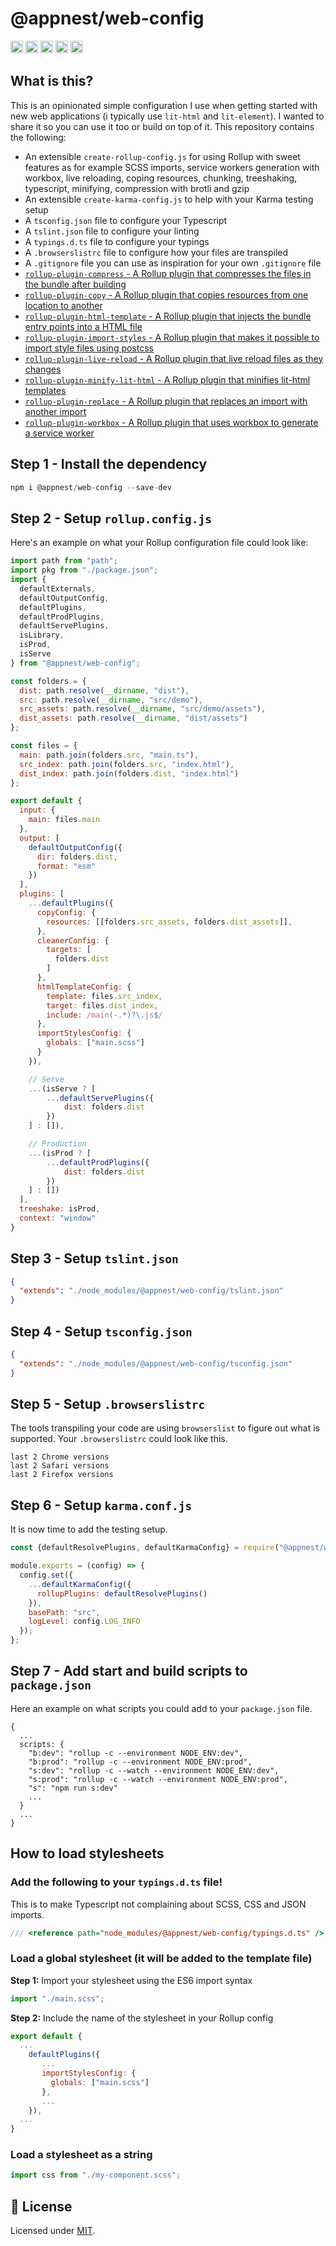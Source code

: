 # @appnest/web-config

<a href="https://npmcharts.com/compare/@appnest/web-config?minimal=true"><img alt="Downloads per month" src="https://img.shields.io/npm/dm/@appnest/web-config.svg" height="20"></img></a>
<a href="https://david-dm.org/andreasbm/web-config"><img alt="Dependencies" src="https://img.shields.io/david/andreasbm/web-config.svg" height="20"></img></a>
<a href="https://www.npmjs.com/package/@appnest/web-config"><img alt="NPM Version" src="https://img.shields.io/npm/v/@appnest/web-config.svg" height="20"></img></a>
<a href="https://github.com/andreasbm/web-config/graphs/contributors"><img alt="Contributors" src="https://img.shields.io/github/contributors/andreasbm/web-config.svg" height="20"></img></a>
<a href="https://opensource.org/licenses/MIT"><img alt="MIT License" src="https://img.shields.io/badge/License-MIT-yellow.svg" height="20"></img></a>

## What is this?

This is an opinionated simple configuration I use when getting started with new web applications (i typically use `lit-html` and `lit-element`). I wanted to share it so you can use it too or build on top of it. This repository contains the following:

- An extensible `create-rollup-config.js` for using Rollup with sweet features as for example SCSS imports, service workers generation with workbox, live reloading, coping resources, chunking, treeshaking, typescript, minifying, compression with brotli and gzip
- An extensible `create-karma-config.js` to help with your Karma testing setup
- A `tsconfig.json` file to configure your Typescript
- A `tslint.json` file to configure your linting
- A `typings.d.ts` file to configure your typings
- A `.browserslistrc` file to configure how your files are transpiled
- A `.gitignore` file you can use as inspiration for your own `.gitignore` file 
- [`rollup-plugin-compress` - A Rollup plugin that compresses the files in the bundle after building](src/lib/rollup-plugins/compress)
- [`rollup-plugin-copy` - A Rollup plugin that copies resources from one location to another](src/lib/rollup-plugins/copy)
- [`rollup-plugin-html-template` - A Rollup plugin that injects the bundle entry points into a HTML file](src/lib/rollup-plugins/html-template)
- [`rollup-plugin-import-styles` - A Rollup plugin that makes it possible to import style files using postcss](src/lib/rollup-plugins/import-styles)
- [`rollup-plugin-live-reload` - A Rollup plugin that live reload files as they changes](src/lib/rollup-plugins/live-reload)
- [`rollup-plugin-minify-lit-html` - A Rollup plugin that minifies lit-html templates](src/lib/rollup-plugins/minify-lit-html)
- [`rollup-plugin-replace` - A Rollup plugin that replaces an import with another import](src/lib/rollup-plugins/replace)
- [`rollup-plugin-workbox` - A Rollup plugin that uses workbox to generate a service worker](src/lib/rollup-plugins/workbox)

## Step 1 - Install the dependency

```javascript
npm i @appnest/web-config --save-dev
```

## Step 2 - Setup `rollup.config.js`

Here's an example on what your Rollup configuration file could look like:

```javascript
import path from "path";
import pkg from "./package.json";
import {
  defaultExternals,
  defaultOutputConfig,
  defaultPlugins,
  defaultProdPlugins,
  defaultServePlugins,
  isLibrary,
  isProd,
  isServe
} from "@appnest/web-config";

const folders = {
  dist: path.resolve(__dirname, "dist"),
  src: path.resolve(__dirname, "src/demo"),
  src_assets: path.resolve(__dirname, "src/demo/assets"),
  dist_assets: path.resolve(__dirname, "dist/assets")
};

const files = {
  main: path.join(folders.src, "main.ts"),
  src_index: path.join(folders.src, "index.html"),
  dist_index: path.join(folders.dist, "index.html")
};

export default {
  input: {
    main: files.main
  },
  output: [
    defaultOutputConfig({
      dir: folders.dist,
      format: "esm"
    })
  ],
  plugins: [
    ...defaultPlugins({
      copyConfig: {
        resources: [[folders.src_assets, folders.dist_assets]],
      },
      cleanerConfig: {
        targets: [
          folders.dist
        ]
      },
      htmlTemplateConfig: {
        template: files.src_index,
        target: files.dist_index,
        include: /main(-.*)?\.js$/
      },
      importStylesConfig: {
        globals: ["main.scss"]
      }
    }),

    // Serve
    ...(isServe ? [
        ...defaultServePlugins({
            dist: folders.dist
        })
    ] : []),

    // Production
    ...(isProd ? [
        ...defaultProdPlugins({
            dist: folders.dist
        })
    ] : [])
  ],
  treeshake: isProd,
  context: "window"
}
```

## Step 3 - Setup `tslint.json`

```json
{
  "extends": "./node_modules/@appnest/web-config/tslint.json"
}
```

## Step 4 - Setup `tsconfig.json`

```json
{
  "extends": "./node_modules/@appnest/web-config/tsconfig.json"
}
```

## Step 5 - Setup `.browserslistrc`

The tools transpiling your code are using `browserslist` to figure out what is supported. Your `.browserslistrc` could look like this.

```
last 2 Chrome versions
last 2 Safari versions
last 2 Firefox versions
```

## Step 6 - Setup `karma.conf.js`

It is now time to add the testing setup.

```javascript
const {defaultResolvePlugins, defaultKarmaConfig} = require("@appnest/web-config");

module.exports = (config) => {
  config.set({
    ...defaultKarmaConfig({
      rollupPlugins: defaultResolvePlugins()
    }),
    basePath: "src",
    logLevel: config.LOG_INFO
  });
};
```

## Step 7 - Add start and build scripts to `package.json`

Here an example on what scripts you could add to your `package.json` file.

```
{
  ...
  scripts: {
    "b:dev": "rollup -c --environment NODE_ENV:dev",
    "b:prod": "rollup -c --environment NODE_ENV:prod",
    "s:dev": "rollup -c --watch --environment NODE_ENV:dev",
    "s:prod": "rollup -c --watch --environment NODE_ENV:prod",
    "s": "npm run s:dev"
    ...
  }
  ...
}
```

## How to load stylesheets

### Add the following to your `typings.d.ts` file!

This is to make Typescript not complaining about SCSS, CSS and JSON imports.

```typescript
/// <reference path="node_modules/@appnest/web-config/typings.d.ts" />
```

### Load a global stylesheet (it will be added to the template file)

**Step 1:** Import your stylesheet using the ES6 import syntax

```javascript
import "./main.scss";
```

**Step 2:** Include the name of the stylesheet in your Rollup config

```javascript
export default {
  ...
    defaultPlugins({
       ...
       importStylesConfig: {
         globals: ["main.scss"]
       },
       ...
    }),
  ...
}
```

### Load a stylesheet as a string

```javascript
import css from "./my-component.scss";
```

## 🎉 License

Licensed under [MIT](https://opensource.org/licenses/MIT).